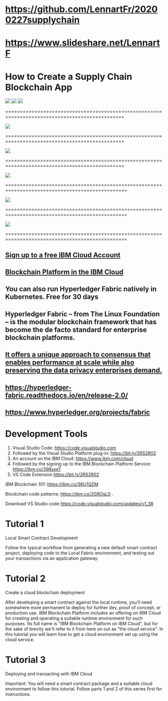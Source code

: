 # https://github.com/LennartFr/20200227supplychain

# https://www.slideshare.net/LennartF

# How to Create a Supply Chain Blockchain App

<img src="Screen Shot 2020-02-23 at 7.31.05 AM.png">
                                                           
<img src="Screen Shot 2020-02-23 at 7.56.59 AM.png">

<img src="Blockchain.png">

===============================================================================================

<img src="Transactions.png">

===============================================================================================

<img src="Ledger.png">

===============================================================================================

<img src="BP1.png">

================================================================================================

<img src="BP2.png">

================================================================================================

<img src="BP3 .png">

================================================================================================

## [Sign up to a free IBM Cloud Account](https://ibm.biz/BdqDWA)

## [Blockchain Platform in the IBM Cloud](https://cloud.ibm.com/catalog/services/blockchain-platform)

## You can also run Hyperledger Fabric natively in Kubernetes. Free for 30 days

## Hyperledger Fabric – from The Linux Foundation – is the modular blockchain framework that has become the de facto standard for enterprise blockchain platforms.

## [It offers a unique approach to consensus that enables performance at scale while also preserving the data privacy enterprises demand.](https://www.hyperledger.org/resources/publications/blockchain-performance-metrics)

## https://hyperledger-fabric.readthedocs.io/en/release-2.0/

## https://www.hyperledger.org/projects/fabric


# Development Tools

 1. Visual Studio Code: https://code.visualstudio.com
 2. Followed by the Visual Studio Platform plug-in: https://bit.ly/2RS2R02
 3. An account on the IBM Cloud: https://www.ibm.com/cloud
 4. Followed by the signing up to the IBM Blockchain Platform Service:   https://ibm.co/398sxeT
 5. VS Code Extension https://bit.ly/2RS2R02
 
 IBM Blockchain 101: https://ibm.co/36U1QZM
 
 Blockchain code patterns: https://ibm.co/2GROsL0
.  


Download VS Studio code https://code.visualstudio.com/updates/v1_38


# Tutorial 1

Local Smart Contract Development

Follow the typical workflow from generating a new default smart contract project, deploying code to the Local Fabric environment, and testing out your transactions via an application gateway.

# Tutorial 2

Create a cloud blockchain deployment


After developing a smart contract against the local runtime, you'll need somewhere more permanent to deploy for further dev, proof of concept, or production use. IBM Blockchain Platform includes an offering on IBM Cloud for creating and operating a suitable runtime environment for such purposes. Its full name is "IBM Blockchain Platform on IBM Cloud", but for the sake of brevity we'll refer to it from here on out as "the cloud service". In this tutorial you will learn how to get a cloud environment set up using the cloud service.


# Tutorial 3

Deploying and transacting with IBM Cloud

Important: You will need a smart contract package and a suitable cloud environment to follow this tutorial. Follow parts 1 and 2 of this series first for instructions.
               
